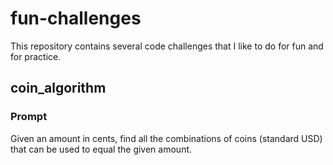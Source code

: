 # fun-challenges
This repository contains several code challenges that I like to do for fun and for practice.

## coin_algorithm
### Prompt
Given an amount in cents, find all the combinations of coins (standard USD) that can be used to equal the given amount. 
